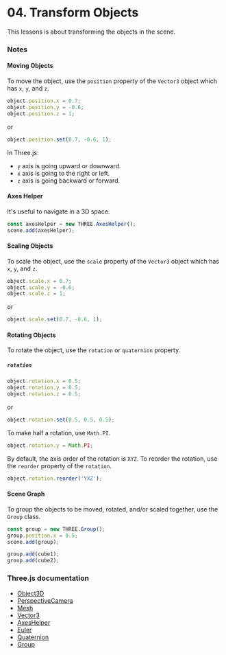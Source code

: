 # 04. Transform Objects

This lessons is about transforming the objects in the scene.

### Notes

#### Moving Objects

To move the object, use the `position` property of the `Vector3` object which has `x`, `y`, and `z`.

```js
object.position.x = 0.7;
object.position.y = -0.6;
object.position.z = 1;
```

or

```js
object.position.set(0.7, -0.6, 1);
```

In Three.js:

- `y` axis is going upward or downward.
- `x` axis is going to the right or left.
- `z` axis is going backward or forward.

#### Axes Helper

It's useful to navigate in a 3D space.

```js
const axesHelper = new THREE.AxesHelper();
scene.add(axesHelper);
```

#### Scaling Objects

To scale the object, use the `scale` property of the `Vector3` object which has `x`, `y`, and `z`.

```js
object.scale.x = 0.7;
object.scale.y = -0.6;
object.scale.z = 1;
```

or

```js
object.scale.set(0.7, -0.6, 1);
```

#### Rotating Objects

To rotate the object, use the `rotation` or `quaternion` property.

##### `rotation`

```js
object.rotation.x = 0.5;
object.rotation.y = 0.5;
object.rotation.z = 0.5;
```

or

```js
object.rotation.set(0.5, 0.5, 0.5);
```

To make half a rotation, use `Math.PI`.
```js
object.rotation.y = Math.PI;
```

By default, the axis order of the rotation is `XYZ`.
To reorder the rotation, use the `reorder` property of the `rotation`.

```js
object.rotation.reorder('YXZ');
```

#### Scene Graph
To group the objects to be moved, rotated, and/or scaled together, use the `Group` class.
```js
const group = new THREE.Group();
group.position.x = 0.5;
scene.add(group);

group.add(cube1);
group.add(cube2);
```

### Three.js documentation

- [Object3D](https://threejs.org/docs/#api/en/core/Object3D)
- [PerspectiveCamera](https://threejs.org/docs/index.html#api/en/cameras/PerspectiveCamera)
- [Mesh](https://threejs.org/docs/index.html#api/en/objects/Mesh)
- [Vector3](https://threejs.org/docs/#api/en/math/Vector3)
- [AxesHelper](https://threejs.org/docs/#api/en/helpers/AxesHelper)
- [Euler](https://threejs.org/docs/index.html#api/en/math/Euler)
- [Quaternion](https://threejs.org/docs/#api/en/math/Quaternion)
- [Group](https://threejs.org/docs/#api/en/objects/Group)
